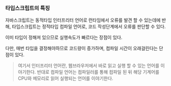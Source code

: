 ### 타입스크립트의 특징

자바스크립트는 동적타입 인터프리터 언어로 런타임에서 오류를 발견 할 수 있는데에 반해, 타입스크립트는 정적타입 컴파일 언어로, 코드 작성단계에서 오류를 판단할 수 있다.

이미 타입이 정해져 있으므로 실행속도가 빠르다는 장점이 있다.

다만, 매번 타입을 결정해야하므로 코드량이 증가하며, 컴파일 시간이 오래걸린다는 단점이 있다.

> 여기서 인터프리터 언어란, 웹브라우저에서 바로 읽고 실행 할 수 있는 언어를 이야기한다.
> 반대로 컴파일 언어는 컴파일러를 통해 컴파일 된 뒤 해당 기계어를 CPU와 메모리로 읽어 실행되는 언어를 이야기한다.
